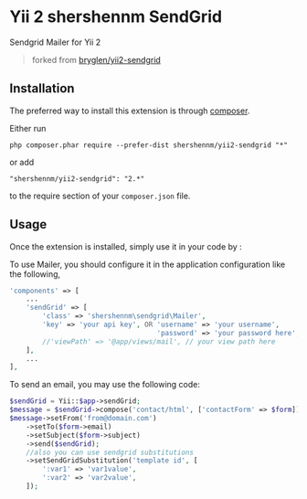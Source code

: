 Yii 2 shershennm SendGrid
=========================
Sendgrid Mailer for Yii 2

> forked from [bryglen/yii2-sendgrid](https://github.com/bryglen/yii2-sendgrid.git)

Installation
------------

The preferred way to install this extension is through [composer](http://getcomposer.org/download/).

Either run

```
php composer.phar require --prefer-dist shershennm/yii2-sendgrid "*"
```

or add

```
"shershennm/yii2-sendgrid": "2.*"
```

to the require section of your `composer.json` file.


Usage
-----

Once the extension is installed, simply use it in your code by  :

To use Mailer, you should configure it in the application configuration like the following,

```php
'components' => [
	...
	'sendGrid' => [
		'class' => 'shershennm\sendgrid\Mailer',
		'key' => 'your api key', OR 'username' => 'your username',
									'password' => 'your password here',
		//'viewPath' => '@app/views/mail', // your view path here
	],
	...
],
```

To send an email, you may use the following code:

```php
$sendGrid = Yii::$app->sendGrid;
$message = $sendGrid->compose('contact/html', ['contactForm' => $form])
$message->setFrom('from@domain.com')
	->setTo($form->email)
	->setSubject($form->subject)
	->send($sendGrid);
	//also you can use sendgrid substitutions
	->setSendGridSubstitution('template id', [
		':var1' => 'var1value',
		':var2' => 'var2value',
	]);
```
